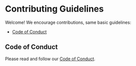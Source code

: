 # Contributing Guidelines

Welcome! We encourage contributions, same basic guidelines:

* [Code of Conduct](#code-of-conduct)

## Code of Conduct

Please read and follow our [Code of Conduct](https://github.com/innofake/.github/blob/main/CODE_OF_CONDUCT.md).
